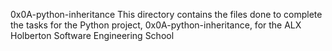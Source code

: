 0x0A-python-inheritance
This directory contains the files done to complete the tasks for the Python project, 0x0A-python-inheritance, for the ALX Holberton Software Engineering School

